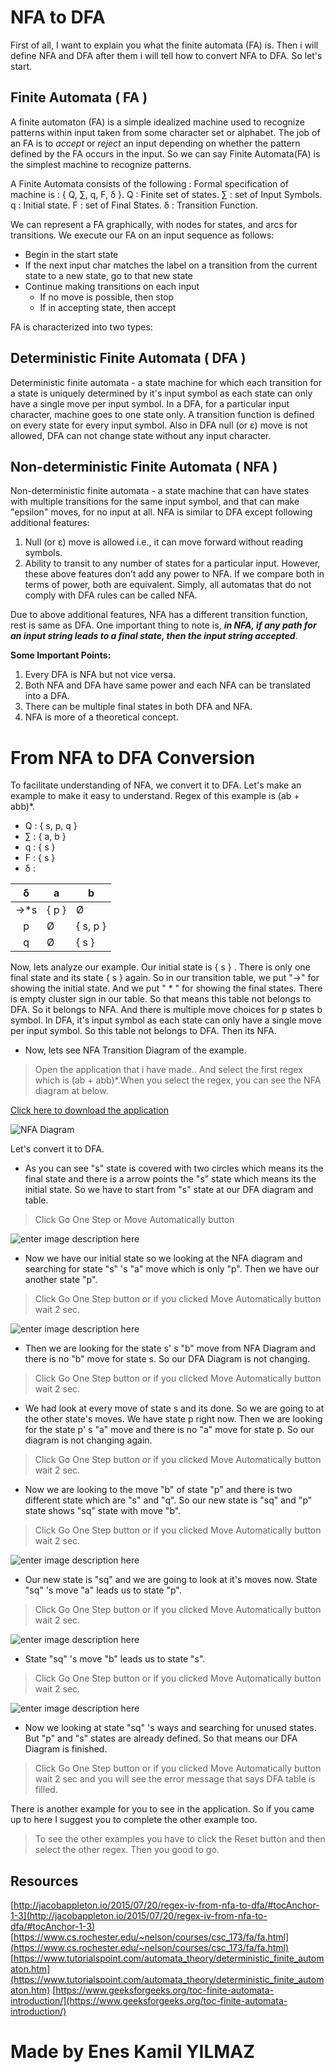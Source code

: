 #  NFA to DFA
First of all, I want to explain you what the finite automata (FA) is. Then i will define NFA and DFA after them i will tell how to convert NFA to DFA. So let's start.

## Finite Automata ( FA )
A finite automaton (FA) is a simple idealized machine used to recognize patterns within input taken from some character set or alphabet. The job of an FA is to  _accept_  or  _reject_  an input depending on whether the pattern defined by the FA occurs in the input.
So we can say Finite Automata(FA) is the simplest machine to recognize patterns.

A Finite Automata consists of the following :
Formal specification of machine is : { Q, ∑, q, F, δ }.
Q : Finite set of states.
∑ : set of Input Symbols.
q : Initial state.
F : set of Final States.
δ : Transition Function.

We can represent a FA graphically, with nodes for states, and arcs for transitions.
We execute our FA on an input sequence as follows:
-   Begin in the start state
-   If the next input char matches the label on a transition from the current state to a new state, go to that new state
-   Continue making transitions on each input
    -   If no move is possible, then stop
    -   If in accepting state, then accept

FA is characterized into two types:

## Deterministic Finite Automata ( DFA )
Deterministic finite automata - a state machine for which each transition for a state is uniquely determined by it's input symbol as each state can only have a single move per input symbol.
In a DFA, for a particular input character, machine goes to one state only. A transition function is defined on every state for every input symbol. Also in DFA null (or ε) move is not allowed, DFA can not change state without any input character.

## Non-deterministic Finite Automata ( NFA )
Non-deterministic finite automata - a state machine that can have states with multiple transitions for the same input symbol, and that can make "epsilon" moves, for no input at all.
NFA is similar to DFA except following additional features:
1. Null (or ε) move is allowed i.e., it can move forward without reading symbols.
2. Ability to transit to any number of states for a particular input.
However, these above features don’t add any power to NFA. If we compare both in terms of power, both are equivalent.
Simply, all automatas that do not comply with DFA rules can be called NFA.

Due to above additional features, NFA has a different transition function, rest is same as DFA.
One important thing to note is, _**in NFA, if any path for an input string leads to a final state, then the input string accepted**_.

**Some Important Points:**
1. Every DFA is NFA but not vice versa.
2. Both NFA and DFA have same power and each NFA can be translated into a DFA.
3. There can be multiple final states in both DFA and NFA.
3. NFA is more of a theoretical concept.

# From NFA to DFA Conversion
To facilitate understanding of NFA, we convert it to DFA.
Let's make an example to make it easy to understand.
 Regex of this example is (ab + abb)*.
- Q : { s, p, q }
- ∑ : { a, b }
- q : { s }
- F : { s }
- δ :

|   δ   | a     | b        |
|:----:|-------|----------|
| ->*s | { p }  |  Ø     |
| p    |   Ø    | { s, p } |
| q    |   Ø    | { s }    |


Now, lets analyze our example.
Our initial state is { s } .
There is only one final state and its state { s } again.
So in our transition table, we put "->" for showing the initial state. And we put " * " for showing the final states.
There is empty cluster sign in our table. So that means this table not belongs to DFA. So it belongs to NFA.
And there is multiple move choices for p states b symbol. In DFA, it's input symbol as each state can only have a single move per input symbol. So this table not belongs to DFA. Then its NFA.


 - Now, lets see NFA Transition Diagram of the example.

> Open the application that i have made.. And select the first regex which is (ab + abb)*.When you select the regex, you can see the NFA diagram at below.

 [Click here to download the application](https://github.com/EnesKy/Automata/raw/master/docs/fa/NFAtoDFA.jar)

 ![](https://lh3.googleusercontent.com/a3izzk9VwED5ueMPYQP1upryyO0xDpQ4gfiGQfTQY_YOPZKs4NV5fmhO8OhulDQ4D7V4escyhTAe "NFA Diagram")

Let's convert it to DFA.
 - As you can see "s" state is covered with two circles which means its the final state and there is a arrow points the "s" state which means its the initial state. So we have to start from "s" state at our DFA diagram and table.

> Click Go One Step or Move Automatically button

![enter image description here](https://lh3.googleusercontent.com/2P3Vcxe66RaQZz85r0teDK8Oqcik190Pj6Xw_16_joCJQzL6LXdsSiA8x2U5XxlqlRtBvCAIkCL7)

 - Now we have our initial state so we looking at the NFA diagram and searching for state "s" 's "a" move which is only "p". Then we have our another state "p".


> Click Go One Step button or if you clicked Move Automatically button wait 2 sec.

![enter image description here](https://lh3.googleusercontent.com/W-YOYCF8fvIh_m3iRUJYWfXh7kIIUSJMoDUaXp1lYP6MM3gNyBq5YynwYKaFYgCXOuz0yI5oH5yh)

- Then we are looking for the state s' s "b" move from NFA Diagram and there is no "b" move for state s. So our DFA Diagram is not changing.

>  Click Go One Step button or if you clicked Move Automatically button wait 2 sec.

- We had look at every move of state s and its done. So we are going to at the other state's moves. We have state p right now. Then we are looking for the state p' s "a" move and there is no "a" move for state p. So our diagram is not changing again.

>  Click Go One Step button or if you clicked Move Automatically button wait 2 sec.

 - Now we are looking to the move "b" of state "p" and there is two different state which are "s" and "q". So our new state is "sq" and "p" state shows "sq" state with move "b".

>  Click Go One Step button or if you clicked Move Automatically button wait 2 sec.

![enter image description here](https://lh3.googleusercontent.com/n_8AbkvjU-4pRKoCeVRPN52pMihHfvERnPr8ascRRw47R0DRvwIZdXzsSuFWnhTy3rLl-tT0JLGu)

 - Our new state is "sq" and we are going to look at it's moves now. State "sq" 's move "a" leads us to state "p".
 >  Click Go One Step button or if you clicked Move Automatically button wait 2 sec.

![enter image description here](https://lh3.googleusercontent.com/ckTglIVsdCpHrKW21sAIrgZPFmxXvHHlP3lOqd5lPdsgEp4Xh_TH772ch_9vNP5MVQHaNZxujL91)

 - State "sq" 's move "b" leads us to state "s".
 >  Click Go One Step button or if you clicked Move Automatically button wait 2 sec.

![enter image description here](https://lh3.googleusercontent.com/VP9FCNUaL7QMrEUjFt5x2Fr-Thi7HmL3SGyeIoqYg6-XCy1H8lCFpihsKWyGvLOn3qgwI96CGZP6)

- Now we looking at state "sq" 's ways and searching for unused states. But "p" and "s" states are already defined. So that means our DFA Diagram is finished.
 > Click Go One Step button or if you clicked Move Automatically button wait 2 sec and you will see the error message that says DFA table is filled.


There is another example for you to see in the application. So if you came up to here I suggest you to complete the other example too.

 > To see the other examples you have to click the Reset button and then select the other regex. Then you good to go.

## Resources
[http://jacobappleton.io/2015/07/20/regex-iv-from-nfa-to-dfa/#tocAnchor-1-3](http://jacobappleton.io/2015/07/20/regex-iv-from-nfa-to-dfa/#tocAnchor-1-3)
[https://www.cs.rochester.edu/~nelson/courses/csc_173/fa/fa.html](https://www.cs.rochester.edu/~nelson/courses/csc_173/fa/fa.html)
[https://www.tutorialspoint.com/automata_theory/deterministic_finite_automaton.htm](https://www.tutorialspoint.com/automata_theory/deterministic_finite_automaton.htm)
[https://www.geeksforgeeks.org/toc-finite-automata-introduction/](https://www.geeksforgeeks.org/toc-finite-automata-introduction/)

# Made by Enes Kamil YILMAZ